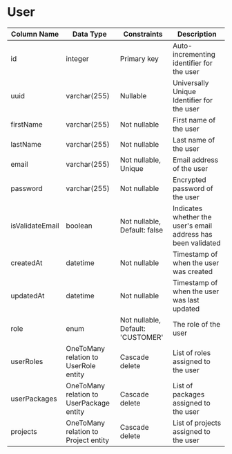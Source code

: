 # User

| Column Name | Data Type | Constraints | Description |
| --- | --- | --- | --- |
| id | integer | Primary key | Auto-incrementing identifier for the user |
| uuid | varchar(255) | Nullable | Universally Unique Identifier for the user |
| firstName | varchar(255) | Not nullable | First name of the user |
| lastName | varchar(255) | Not nullable | Last name of the user |
| email | varchar(255) | Not nullable, Unique | Email address of the user |
| password | varchar(255) | Not nullable | Encrypted password of the user |
| isValidateEmail | boolean | Not nullable, Default: false | Indicates whether the user's email address has been validated |
| createdAt | datetime | Not nullable | Timestamp of when the user was created |
| updatedAt | datetime | Not nullable | Timestamp of when the user was last updated |
| role | enum | Not nullable, Default: 'CUSTOMER' | The role of the user |
| userRoles | OneToMany relation to UserRole entity | Cascade delete | List of roles assigned to the user |
| userPackages | OneToMany relation to UserPackage entity | Cascade delete | List of packages assigned to the user |
| projects | OneToMany relation to Project entity | Cascade delete | List of projects assigned to the user |
